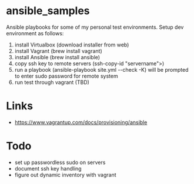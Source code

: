 # ansible_samples
Ansible playbooks for some of my personal test environments. Setup dev environment as follows:

1. install Virtualbox (download installer from web)
1. install Vagrant (brew install vagrant)
1. install Ansible (brew install ansible)
1. copy ssh key to remote servers (ssh-copy-id "servername">)
1. run a playbook (ansible-playbook site.yml --check -K)
   will be prompted to enter sudo password for remote system
1. run test through vagrant (TBD)

# Links

- https://www.vagrantup.com/docs/provisioning/ansible

# Todo

- set up passwordless sudo on servers
- document ssh key handling
- figure out dynamic inventory with vagrant